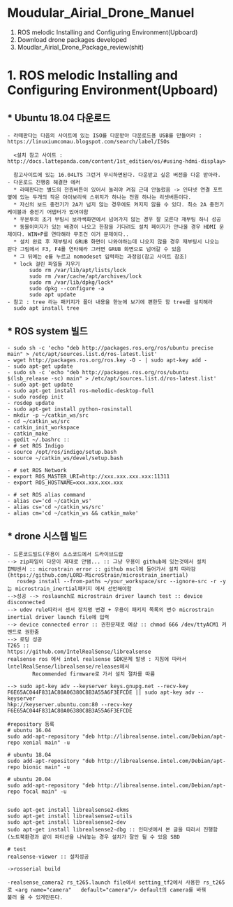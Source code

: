 Moudular_Airial_Drone_Manuel
============================

1. ROS melodic Installing and Configuring Environment(Upboard) 
2. Download drone packages developed
3. Moudlar_Airial_Drone_Package_review(shit)


# 1. ROS melodic Installing and Configuring Environment(Upboard) 
  
 ## * Ubuntu 18.04 다운로드
 
    - 라떼판다는 다음의 사이트에 있는 ISO를 다운받아 다운로드용 USB를 만들어라 : https://linuxiumcomau.blogspot.com/search/label/ISOs
      
      <설치 참고 사이트 : http://docs.lattepanda.com/content/1st_edition/os/#using-hdmi-display>
      
      참고사이트에 있는 16.04LTS 그런거 무시하면된다. 다운받고 싶은 버전을 다운 받아라.
    - 다운로드 진행중 해결한 에러
      * 라떼판다는 별도의 전원버튼이 있어서 눌러야 켜짐 근데 안눌렀음 -> 인터넷 연결 포트 옆에 있는 두개의 작은 아이보리색 스위치가 하나는 전원 하나는 리셋버튼이다.
      * 자신의 보드 충전기가 2A가 넘지 않는 경우에도 켜지지 않을 수 있다. 최소 2A 충전기 케이블과 충전기 어댑터가 있어야함 
      * 우분투의 초기 부팅시 보라색화면에서 넘어가지 않는 경우 잘 모른다 재부팅 하니 성공
      * 동물이미지가 있는 배경이 나오고 한참을 기다려도 설치 페이지가 안나올 경우 HDMI 문제이다. WIN+P를 연타해라 무조건 이거 문제이다.. 
      * 설치 완료 후 재부팅시 GRUB 화면이 나와야하는데 나오지 않을 경우 재부팅시 나오는 판다 그림에서 F3, F4를 연타해라 그러면 GRUB 화면으로 넘어갈 수 있음 
      * 그 뒤에는 e를 누르고 nomodeset 입력하는 과정임(참고 사이트 참조)
      * lock 걸린 파일들 지우기
           sudo rm /var/lib/apt/lists/lock
           sudo rm /var/cache/apt/archives/lock
           sudo rm /var/lib/dpkg/lock*
           sudo dpkg --configure -a
           sudo apt update
    - 참고 : tree 라는 패키지가 폴더 내용을 한눈에 보기에 편한듯 함 tree를 설치해라 
      sudo apt install tree
      
 ## * ROS system 빌드
    
    - sudo sh -c 'echo "deb http://packages.ros.org/ros/ubuntu precise main" > /etc/apt/sources.list.d/ros-latest.list'
    - wget http://packages.ros.org/ros.key -O - | sudo apt-key add -
    - sudo apt-get update
    - sudo sh -c 'echo "deb http://packages.ros.org/ros/ubuntu $(lsb_release -sc) main" > /etc/apt/sources.list.d/ros-latest.list'
    - sudo apt-get update
    - sudo apt-get install ros-melodic-desktop-full
    - sudo rosdep init
    - rosdep update
    - sudo apt-get install python-rosinstall
    - mkdir -p ~/catkin_ws/src
    - cd ~/catkin_ws/src
    - catkin_init_workspace
    - catkin_make
    - gedit ~/.bashrc :: 
    - # set ROS Indigo
    - source /opt/ros/indigo/setup.bash
    - source ~/catkin_ws/devel/setup.bash

    - # set ROS Network
    - export ROS_MASTER_URI=http://xxx.xxx.xxx.xxx:11311
    - export ROS_HOSTNAME=xxx.xxx.xxx.xxx

    - # set ROS alias command
    - alias cw='cd ~/catkin_ws'
    - alias cs='cd ~/catkin_ws/src'
    - alias cm='cd ~/catkin_ws && catkin_make'

 ## * drone 시스템 빌드
    
    - 드론코드빌드(우용이 소스코드에서 드라이브드랍
    --> zip파일이 다운이 제대로 안됌... :: 그냥 우용이 github에 있는것에서 설치 
    IMU센서 :: microstrain error :: github mscl에 들어가서 설치 따라감(https://github.com/LORD-MicroStrain/microstrain_inertial) 
       rosdep install --from-paths ~/your_workspace/src --ignore-src -r -y 는 microstrain_inertial패키지 에서 선언해야함
    -->성공 --> roslaunch로 microstrain driver launch test :: device disconnected 
    --> udev rule따라서 센서 장치명 변경 + 우용이 패키지 목록의 변수 microstrain inertial driver launch file에 입력 
    --> device connected error :: 권한문제로 예상 :: chmod 666 /dev/ttyACM1 커맨드로 권한줌 
    --> 로딩 성공 
    T265 :: 
    https://github.com/IntelRealSense/librealsense
    realsense ros 에서 intel realsense SDK문제 발생 : 지침에 따라서 lntelRealSense/librealsense/releases에서 
            Recommended firmware로 가서 설치 절차를 따름
   
    --> sudo apt-key adv --keyserver keys.gnupg.net --recv-key F6E65AC044F831AC80A06380C8B3A55A6F3EFCDE || sudo apt-key adv --keyserver
    hkp://keyserver.ubuntu.com:80 --recv-key F6E65AC044F831AC80A06380C8B3A55A6F3EFCDE

    #repository 등록
    # ubuntu 16.04
    sudo add-apt-repository "deb http://librealsense.intel.com/Debian/apt-repo xenial main" -u

    # ubuntu 18.04
    sudo add-apt-repository "deb http://librealsense.intel.com/Debian/apt-repo bionic main" -u

    # ubuntu 20.04
    sudo add-apt-repository "deb http://librealsense.intel.com/Debian/apt-repo focal main" -u


    sudo apt-get install librealsense2-dkms
    sudo apt-get install librealsense2-utils
    sudo apt-get install librealsense2-dev
    sudo apt-get install librealsense2-dbg :: 인터넷에서 본 글을 따라서 진행함 (노트북환경과 같이 파티션을 나눠놓는 경우 설치가 잘안 될 수 있음 SBD

    # test
    realsense-viewer :: 설치성공	
    
    ->rosserial build
    
    -realsense_camera2 rs_t265.launch file에서 setting_tf2에서 사용한 rs_t265로 <arg name="camera"   default="camera"/> default의 camera를 바꿔
    불러 올 수 있게만든다.
